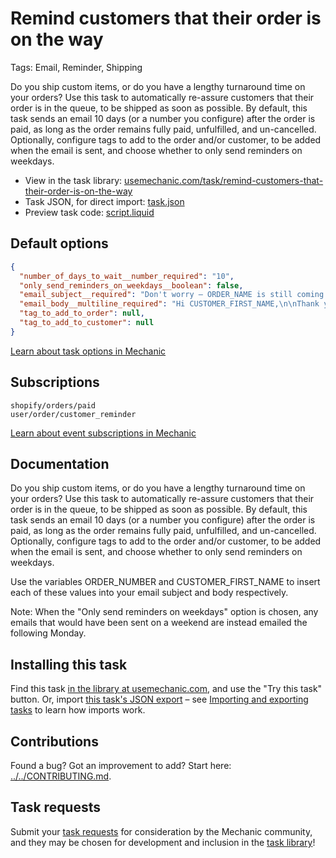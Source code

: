 # Remind customers that their order is on the way

Tags: Email, Reminder, Shipping

Do you ship custom items, or do you have a lengthy turnaround time on your orders? Use this task to automatically re-assure customers that their order is in the queue, to be shipped as soon as possible. By default, this task sends an email 10 days (or a number you configure) after the order is paid, as long as the order remains fully paid, unfulfilled, and un-cancelled. Optionally, configure tags to add to the order and/or customer, to be added when the email is sent, and choose whether to only send reminders on weekdays.

* View in the task library: [usemechanic.com/task/remind-customers-that-their-order-is-on-the-way](https://usemechanic.com/task/remind-customers-that-their-order-is-on-the-way)
* Task JSON, for direct import: [task.json](../../tasks/remind-customers-that-their-order-is-on-the-way.json)
* Preview task code: [script.liquid](./script.liquid)

## Default options

```json
{
  "number_of_days_to_wait__number_required": "10",
  "only_send_reminders_on_weekdays__boolean": false,
  "email_subject__required": "Don't worry – ORDER_NAME is still coming!",
  "email_body__multiline_required": "Hi CUSTOMER_FIRST_NAME,\n\nThank you for your order! We're writing to let you know that your order is still enqueued, and will be shipped to you as soon as it's ready. :)\n\nJust reply to this email if you have any questions.\n\nThanks,\n{{ shop.name }}",
  "tag_to_add_to_order": null,
  "tag_to_add_to_customer": null
}
```

[Learn about task options in Mechanic](https://docs.usemechanic.com/article/471-task-options)

## Subscriptions

```liquid
shopify/orders/paid
user/order/customer_reminder
```

[Learn about event subscriptions in Mechanic](https://docs.usemechanic.com/article/408-subscriptions)

## Documentation

Do you ship custom items, or do you have a lengthy turnaround time on your orders? Use this task to automatically re-assure customers that their order is in the queue, to be shipped as soon as possible. By default, this task sends an email 10 days (or a number you configure) after the order is paid, as long as the order remains fully paid, unfulfilled, and un-cancelled. Optionally, configure tags to add to the order and/or customer, to be added when the email is sent, and choose whether to only send reminders on weekdays.

Use the variables ORDER_NUMBER and CUSTOMER_FIRST_NAME to insert each of these values into your email subject and body respectively.

Note: When the "Only send reminders on weekdays" option is chosen, any emails that would have been sent on a weekend are instead emailed the following Monday.

## Installing this task

Find this task [in the library at usemechanic.com](https://usemechanic.com/task/remind-customers-that-their-order-is-on-the-way), and use the "Try this task" button. Or, import [this task's JSON export](../../tasks/remind-customers-that-their-order-is-on-the-way.json) – see [Importing and exporting tasks](https://docs.usemechanic.com/article/505-importing-and-exporting-tasks) to learn how imports work.

## Contributions

Found a bug? Got an improvement to add? Start here: [../../CONTRIBUTING.md](../../CONTRIBUTING.md).

## Task requests

Submit your [task requests](https://mechanic.canny.io/task-requests) for consideration by the Mechanic community, and they may be chosen for development and inclusion in the [task library](https://tasks.mechanic.dev/)!
